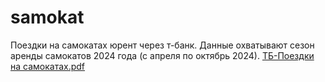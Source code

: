 # samokat
Поездки на самокатах юрент через т-банк. Данные охватывают сезон аренды самокатов 2024 года (с апреля по октябрь 2024).
[ТБ-Поездки на самокатах.pdf](https://github.com/user-attachments/files/22236047/-.pdf)
